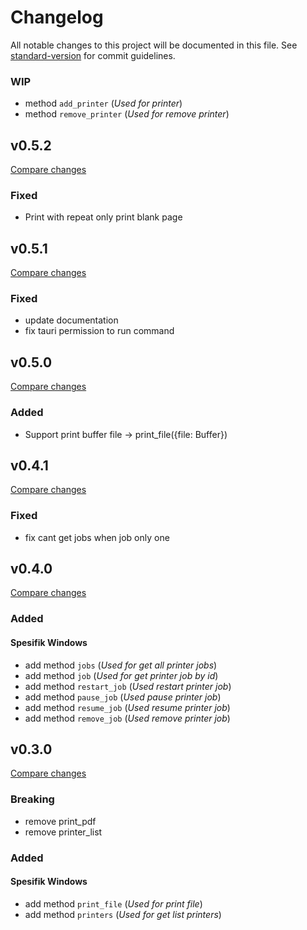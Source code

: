# Changelog

All notable changes to this project will be documented in this file. See [standard-version](https://github.com/conventional-changelog/standard-version) for commit guidelines.



### WIP
- method `add_printer` (*Used for printer*)
- method `remove_printer` (*Used for remove printer*)

## v0.5.2
[Compare changes](https://github.com/alfianlensundev/tauri-plugin-printer/compare/v0.5.1...v0.5.2)

### Fixed
- Print with repeat only print blank page

## v0.5.1
[Compare changes](https://github.com/alfianlensundev/tauri-plugin-printer/compare/v0.5.0...v0.5.1)

### Fixed
- update documentation
- fix tauri permission to run command

## v0.5.0
[Compare changes](https://github.com/alfianlensundev/tauri-plugin-printer/compare/v0.4.1...v0.5.0)

### Added
- Support print buffer file -> print_file({file: Buffer})

## v0.4.1
[Compare changes](https://github.com/alfianlensundev/tauri-plugin-printer/compare/v0.4.0...v0.4.1)

### Fixed
- fix cant get jobs when job only one 

## v0.4.0
[Compare changes](https://github.com/alfianlensundev/tauri-plugin-printer/compare/v0.3.0...v0.4.0)

### Added

#### Spesifik Windows
- add method `jobs` (*Used for get all printer jobs*)
- add method `job` (*Used for get printer job by id*)
- add method `restart_job` (*Used restart printer job*) 
- add method `pause_job` (*Used pause printer job*) 
- add method `resume_job` (*Used resume printer job*) 
- add method `remove_job` (*Used remove printer job*)


## v0.3.0
[Compare changes](https://github.com/alfianlensundev/tauri-plugin-printer/compare/v0.2.6...v0.3.0)

### Breaking
- remove print_pdf
- remove printer_list

### Added

#### Spesifik Windows
- add method `print_file` (*Used for print file*)
- add method `printers` (*Used for get list printers*)  

